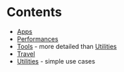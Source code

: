 # Contents

* [Apps](/Apps.md)
* [Performances](/Performances.md)
* [Tools](/Tools.md) - more detailed than [Utilities](/Utilities.md)
* [Travel](/Travel.md)
* [Utilities](/Utilities.md) - simple use cases
